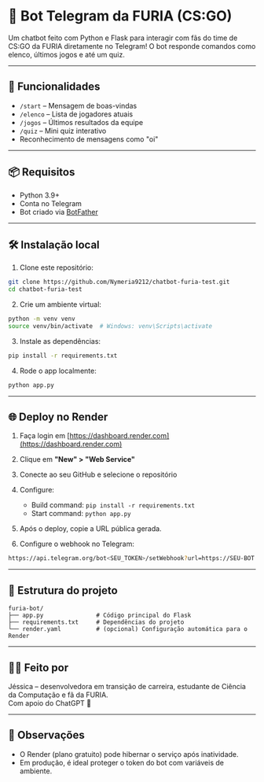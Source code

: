 # 🤖 Bot Telegram da FURIA (CS:GO)

Um chatbot feito com Python e Flask para interagir com fãs do time de CS:GO da FURIA diretamente no Telegram! O bot responde comandos como elenco, últimos jogos e até um quiz.

---

## 🚀 Funcionalidades

- `/start` – Mensagem de boas-vindas
- `/elenco` – Lista de jogadores atuais
- `/jogos` – Últimos resultados da equipe
- `/quiz` – Mini quiz interativo
- Reconhecimento de mensagens como "oi"

---

## 📦 Requisitos

- Python 3.9+
- Conta no Telegram
- Bot criado via [BotFather](https://t.me/botfather)

---

## 🛠️ Instalação local

1. Clone este repositório:
```bash
git clone https://github.com/Nymeria9212/chatbot-furia-test.git
cd chatbot-furia-test
```

2. Crie um ambiente virtual:
```bash
python -m venv venv
source venv/bin/activate  # Windows: venv\Scripts\activate
```

3. Instale as dependências:
```bash
pip install -r requirements.txt
```

4. Rode o app localmente:
```bash
python app.py
```

---

## 🌐 Deploy no Render

1. Faça login em [https://dashboard.render.com](https://dashboard.render.com)
2. Clique em **"New" > "Web Service"**
3. Conecte ao seu GitHub e selecione o repositório
4. Configure:
   - Build command: `pip install -r requirements.txt`
   - Start command: `python app.py`

5. Após o deploy, copie a URL pública gerada.

6. Configure o webhook no Telegram:
```bash
https://api.telegram.org/bot<SEU_TOKEN>/setWebhook?url=https://SEU-BOT.onrender.com/webhook
```

---

## 📁 Estrutura do projeto

```
furia-bot/
├── app.py               # Código principal do Flask
├── requirements.txt     # Dependências do projeto
└── render.yaml          # (opcional) Configuração automática para o Render
```

---

## 🙋‍♀️ Feito por

Jéssica – desenvolvedora em transição de carreira, estudante de Ciência da Computação e fã da FURIA.  
Com apoio do ChatGPT 🚀

---

## 📌 Observações

- O Render (plano gratuito) pode hibernar o serviço após inatividade.
- Em produção, é ideal proteger o token do bot com variáveis de ambiente.
